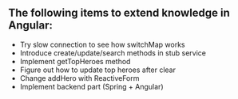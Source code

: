 ## The following items to extend knowledge in Angular:
* Try slow connection to see how switchMap works
* Introduce create/update/search methods in stub service
* Implement getTopHeroes method
* Figure out how to update top heroes after clear
* Change addHero with ReactiveForm
* Implement backend part (Spring + Angular)
